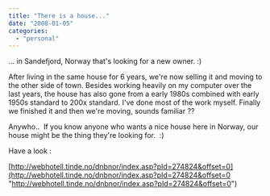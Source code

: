 ```yaml
---
title: "There is a house..."
date: "2008-01-05"
categories: 
  - "personal"
---
```


... in Sandefjord, Norway that's looking for a new owner. :)

After living in the same house for 6 years, we're now selling it and moving to the other side of town. Besides working heavily on my computer over the last years, the house has also gone from a early 1980s combined with early 1950s standard to 200x standard. I've done most of the work myself. Finally we finished it and then we're moving, sounds familiar ?? 

Anywho..  If you know anyone who wants a nice house here in Norway, our house might be the thing they're looking for.  :)

Have a look :

[http://webhotell.tinde.no/dnbnor/index.asp?pId=274824&offset=0](http://webhotell.tinde.no/dnbnor/index.asp?pId=274824&offset=0 "http://webhotell.tinde.no/dnbnor/index.asp?pId=274824&offset=0")
